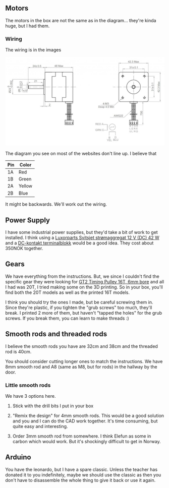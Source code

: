 ## Motors

The motors in the box are not the same as in the diagram... they're kinda huge, but I had them.

### Wiring
The wiring is in the images

![Motor wiring](KysanMotor.jpg)

The diagram you see on most of the websites don't line up. I believe that 

| Pin | Color  |
| --- | ------ |
| 1A  | Red    |
| 1B  | Green  |
| 2A  | Yellow |
| 2B  | Blue   |

It might be backwards. We'll work out the wiring.

## Power Supply

I have some industrial power supplies, but they'd take a bit of work to get installed. I think using a [Luxorparts Svitsjet strømaggregat 12 V (DC) 42 W](https://www.kjell.com/no/produkter/elektro-og-verktoy/stromforsyning/stromadaptrer/acdc-stromadapter/fast-utgangsspenning/luxorparts-svitsjet-stromaggregat-12-v-dc-42-w-p45188) and a [DC-kontakt terminalblokk](https://www.kjell.com/no/produkter/elektro-og-verktoy/stromforsyning/stromadaptrer/dc-kontakter/dc-kontakt-terminalblokk-p39984) would be a good idea. They cost about 350NOK together.

## Gears

We have everything from the instructions. But, we since I couldn't find the specific gear they were looking for [GT2 Timing Pulley 16T, 6mm bore](https://www.amazon.com/Timing-Pulley-Bore-Printer-Reprap/dp/B07W17SMGJ) and all I had was 20T, I tried making some on the 3D printing. So in your box, you'll find both the 20T models as well as the printed 16T models.

I think you should try the ones I made, but be careful screwing them in. Since they're plastic, if you tighten the "grub screws" too much, they'll break. I printed 2 more of them, but haven't "tapped the holes" for the grub screws. If you break them, you can learn to make threads :)

## Smooth rods and threaded rods

I believe the smooth rods you have are 32cm and 38cm and the threaded rod is 40cm.

You should consider cutting longer ones to match the instructions. We have 8mm smooth rod and A8 (same as M8, but for rods) in the hallway by the door. 

### Little smooth rods

We have 3 options here.

1) Stick with the drill bits I put in your box

2) "Remix the design" for 4mm smooth rods. This would be a good solution and you and I can do the CAD work together. It's time consuming, but quite easy and interesting.

3) Order 3mm smooth rod from somewhere. I think Elefun as some in carbon which would work. But it's shockingly difficult to get in Norway.

## Arduino

You have the leonardo, but I have a spare classic. Unless the teacher has donated it to you indefinitely, maybe we should use the classic as then you don't have to disassemble the whole thing to give it back or use it again.